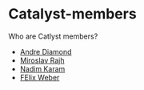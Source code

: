# Catalyst-members
Who are Catlyst members?
- [Andre Diamond](https://github.com/miroslavrajh/Catalyst-members/blob/main/profiles/D/Andre-Diamond.md)
- [Miroslav Rajh](https://github.com/miroslavrajh/Catalyst-members/blob/main/profiles/R/Miroslav-Rajh.md)
- [Nadim Karam](https://github.com/miroslavrajh/Catalyst-members/blob/main/profiles/K/Nadim-Karam.md)
- [FElix Weber](https://github.com/miroslavrajh/Catalyst-members/blob/main/profiles/W/Felix-Weber.md)
